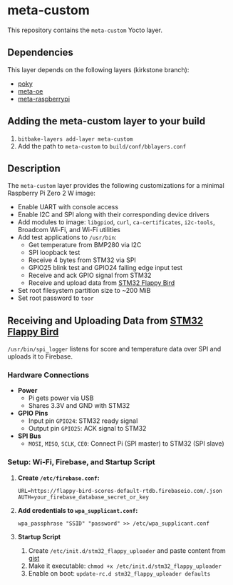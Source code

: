 # meta-custom

This repository contains the `meta-custom` Yocto layer.

## Dependencies

This layer depends on the following layers (kirkstone branch):

- [poky](https://github.com/yoctoproject/poky)
- [meta-oe](https://github.com/openembedded/meta-openembedded/tree/kirkstone/meta-oe)
- [meta-raspberrypi](https://github.com/agherzan/meta-raspberrypi)

## Adding the meta-custom layer to your build

1. `bitbake-layers add-layer meta-custom`
2. Add the path to `meta-custom` to `build/conf/bblayers.conf`

## Description

The `meta-custom` layer provides the following customizations for a minimal Raspberry Pi Zero 2 W image:

- Enable UART with console access
- Enable I2C and SPI along with their corresponding device drivers
- Add modules to image: `libgpiod`, `curl`, `ca-certificates`, `i2c-tools`, Broadcom Wi-Fi, and Wi-Fi utilities
- Add test applications to `/usr/bin`:
  - Get temperature from BMP280 via I2C
  - SPI loopback test
  - Receive 4 bytes from STM32 via SPI
  - GPIO25 blink test and GPIO24 falling edge input test
  - Receive and ack GPIO signal from STM32
  - Receive and upload data from [STM32 Flappy Bird](https://github.com/limax2012/flappy-bird)
- Set root filesystem partition size to ~200 MiB
- Set root password to `toor`

## Receiving and Uploading Data from [STM32 Flappy Bird](https://github.com/limax2012/flappy-bird)

`/usr/bin/spi_logger` listens for score and temperature data over SPI and uploads it to Firebase.

### Hardware Connections

- **Power**
  - Pi gets power via USB
  - Shares 3.3V and GND with STM32
- **GPIO Pins**
  - Input pin `GPIO24`: STM32 ready signal
  - Output pin `GPIO25`: ACK signal to STM32
- **SPI Bus**
  - `MOSI`, `MISO`, `SCLK`, `CE0`: Connect Pi (SPI master) to STM32 (SPI slave)

### Setup: Wi-Fi, Firebase, and Startup Script

1. **Create `/etc/firebase.conf`:**
     ```
     URL=https://flappy-bird-scores-default-rtdb.firebaseio.com/.json
     AUTH=your_firebase_database_secret_or_key
     ```

2. **Add credentials to `wpa_supplicant.conf`:**
    ```
    wpa_passphrase "SSID" "password" >> /etc/wpa_supplicant.conf
    ```

3. **Startup Script**
   1. Create `/etc/init.d/stm32_flappy_uploader` and paste content from [gist](https://gist.github.com/limax2012/316031352eaaaa38f115e1450bfb2bf2)
   2. Make it executable: `chmod +x /etc/init.d/stm32_flappy_uploader`
   3. Enable on boot: `update-rc.d stm32_flappy_uploader defaults`
